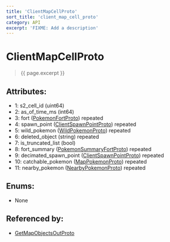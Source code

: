 ```yaml
---
title: 'ClientMapCellProto'
sort_title: 'client_map_cell_proto'
category: API
excerpt: 'FIXME: Add a description'
---
```


[comment]: <> (THIS PART IS GENERATED - AKA DON'T EDIT THIS PART MANUALLY)

# ClientMapCellProto

> {{ page.excerpt }}

## Attributes:

- 1: s2_cell_id (uint64)
- 2: as_of_time_ms (int64)
- 3: fort ([PokemonFortProto](../PokemonFortProto/)) repeated
- 4: spawn_point ([ClientSpawnPointProto](../ClientSpawnPointProto/)) repeated
- 5: wild_pokemon ([WildPokemonProto](../WildPokemonProto/)) repeated
- 6: deleted_object (string) repeated
- 7: is_truncated_list (bool)
- 8: fort_summary ([PokemonSummaryFortProto](../PokemonSummaryFortProto/)) repeated
- 9: decimated_spawn_point ([ClientSpawnPointProto](../ClientSpawnPointProto/)) repeated
- 10: catchable_pokemon ([MapPokemonProto](../MapPokemonProto/)) repeated
- 11: nearby_pokemon ([NearbyPokemonProto](../NearbyPokemonProto/)) repeated

## Enums:

- None

## Referenced by:

- [GetMapObjectsOutProto](../GetMapObjectsOutProto/)

[comment]: <> (YOU CAN EDIT AFTER THIS)
